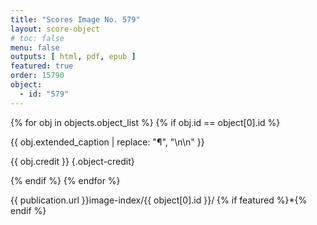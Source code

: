 ```yaml
---
title: "Scores Image No. 579"
layout: score-object
# toc: false
menu: false
outputs: [ html, pdf, epub ]
featured: true
order: 15790
object:
  - id: "579"
---
```


{% for obj in objects.object_list %}
{% if obj.id == object[0].id %}

{{ obj.extended_caption | replace: "¶", "\n\n" }}

{{ obj.credit }} {.object-credit}

{% endif %}
{% endfor %}

<div class="object-credit object-url is-print-only">

{{ publication.url }}image-index/{{ object[0].id }}/ {% if featured %}*{% endif %}

</div>

